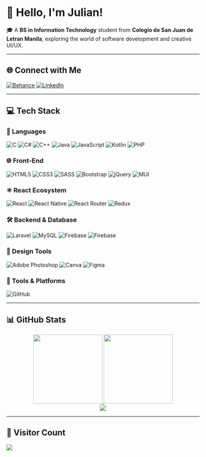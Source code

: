 # 👋 Hello, I'm Julian!

🎓 A **BS in Information Technology** student from **Colegio de San Juan de Letran Manila**, exploring the world of software development and creative UI/UX.

---

## 🌐 Connect with Me

[![Behance](https://img.shields.io/badge/Behance-1769ff?logo=behance&logoColor=white)](https://behance.net/dubidesigns)
[![LinkedIn](https://img.shields.io/badge/LinkedIn-%230077B5.svg?logo=linkedin&logoColor=white)](https://linkedin.com/in/julianblancaflor)

---

## 💻 Tech Stack

### 🚀 Languages
![C](https://img.shields.io/badge/C-%2300599C.svg?style=for-the-badge&logo=c&logoColor=white)
![C#](https://img.shields.io/badge/C%23-%23239120.svg?style=for-the-badge&logo=csharp&logoColor=white)
![C++](https://img.shields.io/badge/C++-%2300599C.svg?style=for-the-badge&logo=c%2B%2B&logoColor=white)
![Java](https://img.shields.io/badge/Java-%23ED8B00.svg?style=for-the-badge&logo=openjdk&logoColor=white)
![JavaScript](https://img.shields.io/badge/JavaScript-%23323330.svg?style=for-the-badge&logo=javascript&logoColor=%23F7DF1E)
![Kotlin](https://img.shields.io/badge/Kotlin-%237F52FF.svg?style=for-the-badge&logo=kotlin&logoColor=white)
![PHP](https://img.shields.io/badge/PHP-%23777BB4.svg?style=for-the-badge&logo=php&logoColor=white)

### 🌐 Front-End
![HTML5](https://img.shields.io/badge/HTML5-%23E34F26.svg?style=for-the-badge&logo=html5&logoColor=white)
![CSS3](https://img.shields.io/badge/CSS3-%231572B6.svg?style=for-the-badge&logo=css3&logoColor=white)
![SASS](https://img.shields.io/badge/SASS-hotpink.svg?style=for-the-badge&logo=SASS&logoColor=white)
![Bootstrap](https://img.shields.io/badge/Bootstrap-%238511FA.svg?style=for-the-badge&logo=bootstrap&logoColor=white)
![jQuery](https://img.shields.io/badge/jQuery-%230769AD.svg?style=for-the-badge&logo=jquery&logoColor=white)
![MUI](https://img.shields.io/badge/MUI-%230081CB.svg?style=for-the-badge&logo=mui&logoColor=white)

### ⚛️ React Ecosystem
![React](https://img.shields.io/badge/React-%2320232a.svg?style=for-the-badge&logo=react&logoColor=%2361DAFB)
![React Native](https://img.shields.io/badge/React_Native-%2320232a.svg?style=for-the-badge&logo=react&logoColor=%2361DAFB)
![React Router](https://img.shields.io/badge/React_Router-CA4245?style=for-the-badge&logo=react-router&logoColor=white)
![Redux](https://img.shields.io/badge/Redux-%23593d88.svg?style=for-the-badge&logo=redux&logoColor=white)

### 🛠️ Backend & Database
![Laravel](https://img.shields.io/badge/Laravel-%23FF2D20.svg?style=for-the-badge&logo=laravel&logoColor=white)
![MySQL](https://img.shields.io/badge/MySQL-4479A1.svg?style=for-the-badge&logo=mysql&logoColor=white)
![Firebase](https://img.shields.io/badge/Firebase-%23039BE5.svg?style=for-the-badge&logo=firebase)
![Firebase](https://img.shields.io/badge/Firebase-a08021?style=for-the-badge&logo=firebase&logoColor=ffcd34)

### 🎨 Design Tools
![Adobe Photoshop](https://img.shields.io/badge/Adobe%20Photoshop-%2331A8FF.svg?style=for-the-badge&logo=adobe%20photoshop&logoColor=white)
![Canva](https://img.shields.io/badge/Canva-%2300C4CC.svg?style=for-the-badge&logo=Canva&logoColor=white)
![Figma](https://img.shields.io/badge/Figma-%23F24E1E.svg?style=for-the-badge&logo=figma&logoColor=white)

### 🔧 Tools & Platforms
![GitHub](https://img.shields.io/badge/GitHub-%23121011.svg?style=for-the-badge&logo=github&logoColor=white)

---

## 📊 GitHub Stats

<div align="center">

<a href="https://github.com/dubiSuar">
  <img height="180em" src="https://github-readme-stats.vercel.app/api?username=dubiSuar&show_icons=true&theme=tokyonight&include_all_commits=false&count_private=false" />
  <img height="180em" src="https://github-readme-stats.vercel.app/api/top-langs/?username=dubiSuar&layout=compact&theme=tokyonight&hide_border=false" />
</a>

<br/>

<img src="https://nirzak-streak-stats.vercel.app/?user=dubiSuar&theme=tokyonight&hide_border=false" />

</div>

---

## 🧭 Visitor Count

[![](https://visitcount.itsvg.in/api?id=dubiSuar&icon=0&color=0)](https://visitcount.itsvg.in)

<!-- Proudly created with GPRM ( https://gprm.itsvg.in ) -->
